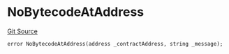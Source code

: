 # NoBytecodeAtAddress
[Git Source](https://github.com/thrackle-io/rules-engine/blob/3a9da30daa774fa67b31c000e53f0c753deac1be/src/protocol/economic/ruleProcessor/RuleProcessorDiamondLib.sol)


```solidity
error NoBytecodeAtAddress(address _contractAddress, string _message);
```

